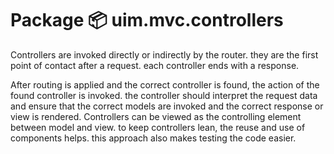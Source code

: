 # Package 📦 uim.mvc.controllers


Controllers are invoked directly or indirectly by the router.  they are the first point of contact after a request.  each controller ends with a response.  

After routing is applied and the correct controller is found, the action of the found controller is invoked.  the controller should interpret the request data and ensure that the correct models are invoked and the correct response or view is rendered.  Controllers can be viewed as the controlling element between model and view.  to keep controllers lean, the reuse and use of components helps.  this approach also makes testing the code easier.
